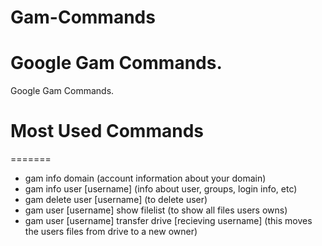# Gam-Commands
Google Gam Commands.
====================
Google Gam Commands. 
# Most Used Commands
=======
<ul>
	<li>gam info domain (account information about your domain)</li>
	<li>gam info user [username] (info about user, groups, login info, etc)</li>
	<li>gam delete user [username] (to delete user)</li>
	<li>gam user [username] show filelist (to show all files users owns)</li>
	<li>gam user [username] transfer drive [recieving username] (this moves the users files from drive to a new owner)
	</li>



</ul>